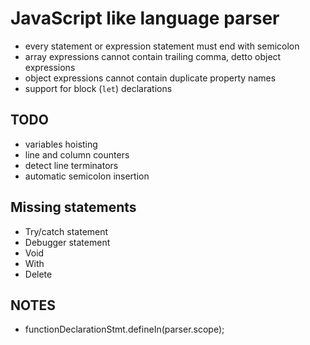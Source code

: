 JavaScript like language parser
=====================
- every statement or expression statement must end with semicolon
- array expressions cannot contain trailing comma, detto object expressions
- object expressions cannot contain duplicate property names
- support for block (```let```) declarations

TODO
-----------------------
- variables hoisting
- line and column counters
- detect line terminators
- automatic semicolon insertion

Missing statements
-----------------------
- Try/catch statement
- Debugger statement
- Void
- With
- Delete

NOTES
-----------------------
- functionDeclarationStmt.defineIn(parser.scope);
